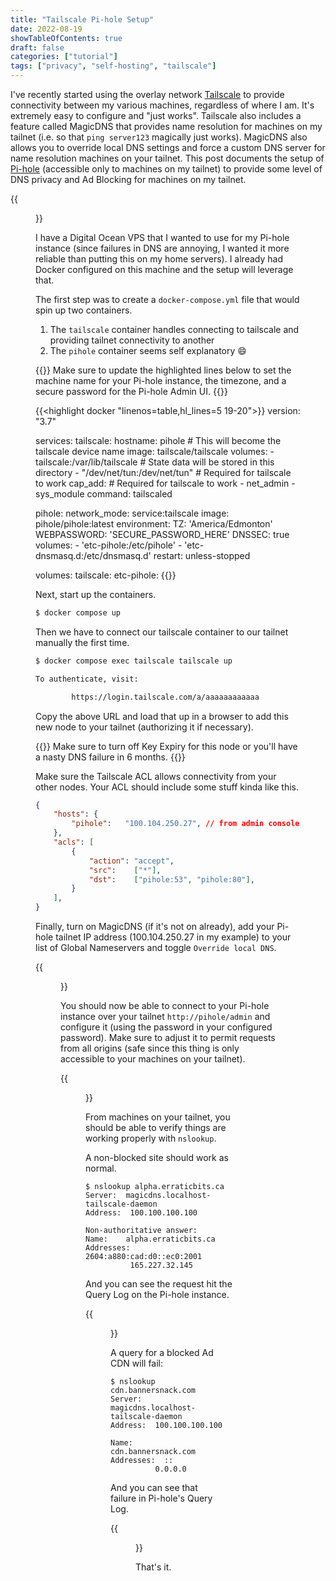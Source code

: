 ```yaml
---
title: "Tailscale Pi-hole Setup"
date: 2022-08-19
showTableOfContents: true
draft: false
categories: ["tutorial"]
tags: ["privacy", "self-hosting", "tailscale"]
---
```


I've recently started using the overlay network [Tailscale](https://tailscale.com/) to provide connectivity between my various machines, regardless of where I am.  It's extremely easy to configure and "just works".  Tailscale also includes a feature called MagicDNS that provides name resolution for machines on my tailnet (i.e. so that `ping server123` magically just works).  MagicDNS also allows you to override local DNS settings and force a custom DNS server for name resolution machines on your tailnet.  This post documents the setup of [Pi-hole](https://pi-hole.net/) (accessible only to machines on my tailnet) to provide some level of DNS privacy and Ad Blocking for machines on my tailnet.

<!--more-->

{{<figure src="pihole.png" default="true">}}

I have a Digital Ocean VPS that I wanted to use for my Pi-hole instance (since failures in DNS are annoying, I wanted it more reliable than putting this on my home servers).  I already had Docker configured on this machine and the setup will leverage that.

The first step was to create a `docker-compose.yml` file that would spin up two containers.  
1. The `tailscale` container handles connecting to tailscale and providing tailnet connectivity to another
2. The `pihole` container seems self explanatory :smile:

{{<note>}}
Make sure to update the highlighted lines below to set the machine name for your Pi-hole instance, the timezone, and a secure password for the Pi-hole Admin UI.
{{</note>}}

{{<highlight docker "linenos=table,hl_lines=5 19-20">}}
version: "3.7"

services:
  tailscale:
        hostname: pihole                         # This will become the tailscale device name
        image: tailscale/tailscale
        volumes:
            - tailscale:/var/lib/tailscale        # State data will be stored in this directory
            - "/dev/net/tun:/dev/net/tun"           # Required for tailscale to work
        cap_add:                                    # Required for tailscale to work
          - net_admin
          - sys_module
        command: tailscaled

  pihole:
    network_mode: service:tailscale
    image: pihole/pihole:latest
    environment:
      TZ: 'America/Edmonton'
      WEBPASSWORD: 'SECURE_PASSWORD_HERE'
      DNSSEC: true
    volumes:
      - 'etc-pihole:/etc/pihole'
      - 'etc-dnsmasq.d:/etc/dnsmasq.d'
    restart: unless-stopped

volumes:
  tailscale:
  etc-pihole:
{{</highlight>}}

Next, start up the containers.

```txt
$ docker compose up
```

Then we have to connect our tailscale container to our tailnet manually the first time.

```txt
$ docker compose exec tailscale tailscale up 

To authenticate, visit:

        https://login.tailscale.com/a/aaaaaaaaaaaa
```

Copy the above URL and load that up in a browser to add this new node to your tailnet (authorizing it if necessary).

{{<note>}}
Make sure to turn off Key Expiry for this node or you'll have a nasty DNS failure in 6 months.
{{</note>}}

Make sure the Tailscale ACL allows connectivity from your other nodes.  Your ACL should include some stuff kinda like this.

```json
{	
    "hosts": {
		"pihole":   "100.104.250.27", // from admin console
	},
	"acls": [
		{
			"action": "accept",
			"src":    ["*"],
			"dst":    ["pihole:53", "pihole:80"],
		}
	],
}
```

Finally, turn on MagicDNS (if it's not on already), add your Pi-hole tailnet IP address (100.104.250.27 in my example) to your list of Global Nameservers and toggle `Override local DNS`.

{{<figure src="magicdns.png" default="true">}}

You should now be able to connect to your Pi-hole instance over your tailnet `http://pihole/admin` and configure it (using the password in your configured password).  Make sure to adjust it to permit requests from all origins (safe since this thing is only accessible to your machines on your tailnet).

{{<figure src="origins.png" default="true">}}

From machines on your tailnet, you should be able to verify things are working properly with `nslookup`.

A non-blocked site should work as normal.

```
$ nslookup alpha.erraticbits.ca
Server:  magicdns.localhost-tailscale-daemon
Address:  100.100.100.100

Non-authoritative answer:
Name:    alpha.erraticbits.ca
Addresses:  2604:a880:cad:d0::ec0:2001
          165.227.32.145
```

And you can see the request hit the Query Log on the Pi-hole instance.

{{<figure src="ok.png" default="true">}}

A query for a blocked Ad CDN will fail:

```
$ nslookup cdn.bannersnack.com
Server:  magicdns.localhost-tailscale-daemon
Address:  100.100.100.100

Name:    cdn.bannersnack.com
Addresses:  ::
          0.0.0.0
```

And you can see that failure in Pi-hole's Query Log.

{{<figure src="fail.png" default="true">}}

That's it.  